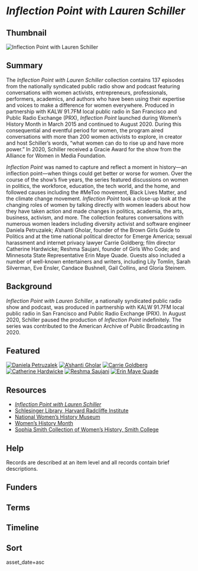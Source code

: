 # <em>Inflection Point with Lauren Schiller</em>

## Thumbnail

![<em>Inflection Point with Lauren Schiller</em>](https://s3.amazonaws.com/americanarchive.org/special-collections/INFLECT_new_avatar_green+1400_72.jpg "Inflection Point with Lauren Schiller")

## Summary

The *Inflection Point with Lauren Schiller* collection contains 137 episodes from the nationally syndicated public radio show and podcast featuring conversations with women activists, entrepreneurs, professionals, performers, academics, and authors who have been using their expertise and voices to make a difference for women everywhere. Produced in partnership with KALW 91.7FM local public radio in San Francisco and Public Radio Exchange (PRX), *Inflection Point* launched during Women’s History Month in March 2015 and continued to August 2020. During this consequential and eventful period for women, the program aired conversations with more than 200 women activists to explore, in creator and host Schiller’s words, “what women can do to rise up and have more power.” In 2020, Schiller received a Gracie Award for the show from the Alliance for Women in Media Foundation.

*Inflection Point* was named to capture and reflect a moment in history—an inflection point—when things could get better or worse for women. Over the course of the show’s five years, the series featured discussions on women in politics, the workforce, education, the tech world, and the home, and followed causes including the #MeToo movement, Black Lives Matter, and the climate change movement. *Inflection Point* took a close-up look at the changing roles of women by talking directly with women leaders about how they have taken action and made changes in politics, academia, the arts, business, activism, and more. The collection features conversations with numerous women leaders including diversity activist and software engineer Daniela Petruzalek; A’shanti Gholar, founder of the Brown Girls Guide to Politics and at the time national political director for Emerge America; sexual harassment and internet privacy lawyer Carrie Goldberg; film director Catherine Hardwicke; Reshma Saujani, founder of Girls Who Code; and Minnesota State Representative Erin Maye Quade. Guests also included a number of well-known entertainers and writers, including Lily Tomlin, Sarah Silverman, Eve Ensler, Candace Bushnell, Gail Collins, and Gloria Steinem. 

## Background

*Inflection Point with Lauren Schiller*, a nationally syndicated public radio show and podcast, was produced in partnership with KALW 91.7FM local public radio in San Francisco and Public Radio Exchange (PRX). In August 2020, Schiller paused the production of *Inflection Point* indefinitely. The series was contributed to the American Archive of Public Broadcasting in 2020.

## Featured

[![Daniela Petruzalek](https://s3.amazonaws.com/americanarchive.org/special-collections/aapb_tile.png)](/catalog/cpb-aacip-703ca69033e)
[![A’shanti Gholar](https://s3.amazonaws.com/americanarchive.org/special-collections/aapb_tile.png)](/catalog/cpb-aacip-9a8755d3420)
[![Carrie Goldberg](https://s3.amazonaws.com/americanarchive.org/special-collections/aapb_tile.png)](/catalog/cpb-aacip-8764f1a9ca1)
[![Catherine Hardwicke](https://s3.amazonaws.com/americanarchive.org/special-collections/aapb_tile.png)](/catalog/cpb-aacip-e09d6f03c17)
[![Reshma Saujani](https://s3.amazonaws.com/americanarchive.org/special-collections/aapb_tile.png)](/catalog/cpb-aacip-6921f23d4b5)
[![Erin Maye Quade](https://s3.amazonaws.com/americanarchive.org/special-collections/aapb_tile.png)](/catalog/cpb-aacip-7292051c130)

## Resources

- [*Inflection Point with Lauren Schiller*](https://www.inflectionpointradio.org/)
- [Schlesinger Library, Harvard Radcliffe Institute](https://www.radcliffe.harvard.edu/schlesinger-library)
- [National Women’s History Museum](https://www.womenshistory.org/womens-history)
- [Women’s History Month](https://womenshistorymonth.gov/)
- [Sophia Smith Collection of Women’s History, Smith College](https://libraries.smith.edu/special-collections/about/sophia-smith-collection-womens-history)

## Help

Records are described at an item level and all records contain brief descriptions.

## Funders

## Terms

## Timeline

## Sort

asset_date+asc
